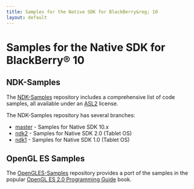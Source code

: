 ```yaml
---
title: Samples for the Native SDK for BlackBerry&reg; 10
layout: default
---
```


# Samples for the Native SDK for BlackBerry&reg; 10

## NDK-Samples

The [NDK-Samples](http://github.com/blackberry/NDK-Samples) repository includes a comprehensive list of code samples, all available under an [ASL2](http://www.apache.org/licenses/LICENSE-2.0.html) license.

The NDK-Samples repository has several branches:
* [master](https://github.com/blackberry/NDK-Samples/tree/master) - Samples for Native SDK 10.x
* [ndk2](https://github.com/blackberry/NDK-Samples/tree/ndk2) - Samples for Native SDK 2.0 (Tablet OS)
* [ndk1](https://github.com/blackberry/NDK-Samples/tree/ndk1) - Samples for Native SDK 1.0 (Tablet OS)

## OpenGL ES Samples

The [OpenGLES-Samples](http://github.com/blackberry/OpenGLES-Samples) repository provides a port of the samples in the popular [OpenGL ES 2.0 Programming Guide](http://opengles-book.com/) book.
